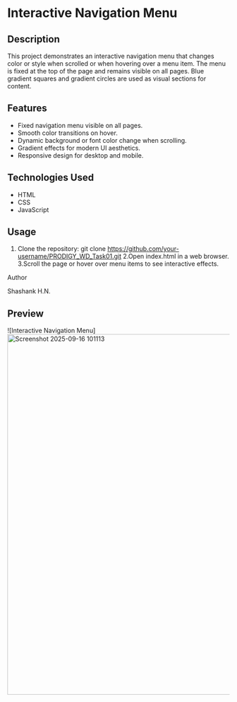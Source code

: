 # Interactive Navigation Menu

## Description
This project demonstrates an interactive navigation menu that changes color or style when scrolled or when hovering over a menu item. The menu is fixed at the top of the page and remains visible on all pages. Blue gradient squares and gradient circles are used as visual sections for content.

## Features
- Fixed navigation menu visible on all pages.
- Smooth color transitions on hover.
- Dynamic background or font color change when scrolling.
- Gradient effects for modern UI aesthetics.
- Responsive design for desktop and mobile.

## Technologies Used
- HTML
- CSS
- JavaScript

## Usage
1. Clone the repository:
git clone https://github.com/your-username/PRODIGY_WD_Task01.git
2.Open index.html in a web browser.
3.Scroll the page or hover over menu items to see interactive effects.

Author

Shashank H.N.
## Preview
![Interactive Navigation Menu]
<img width="1874" height="816" alt="Screenshot 2025-09-16 101113" src="https://github.com/user-attachments/assets/d365647a-1655-4db2-ac91-5f641c098d75" />


